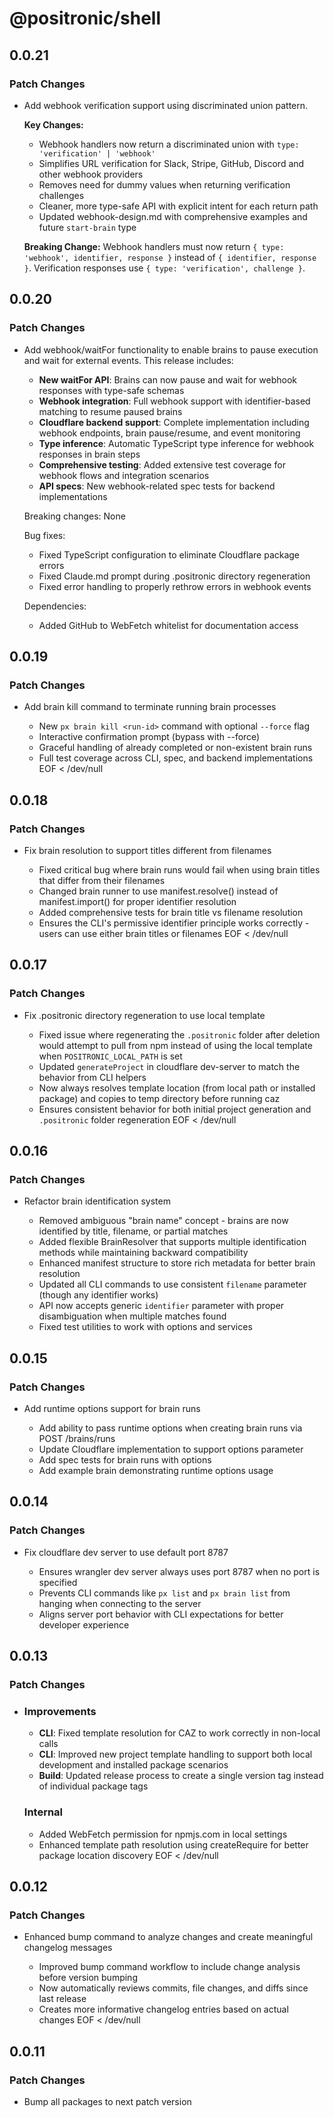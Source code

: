# @positronic/shell

## 0.0.21

### Patch Changes

- Add webhook verification support using discriminated union pattern.

  **Key Changes:**

  - Webhook handlers now return a discriminated union with `type: 'verification' | 'webhook'`
  - Simplifies URL verification for Slack, Stripe, GitHub, Discord and other webhook providers
  - Removes need for dummy values when returning verification challenges
  - Cleaner, more type-safe API with explicit intent for each return path
  - Updated webhook-design.md with comprehensive examples and future `start-brain` type

  **Breaking Change:**
  Webhook handlers must now return `{ type: 'webhook', identifier, response }` instead of `{ identifier, response }`. Verification responses use `{ type: 'verification', challenge }`.

## 0.0.20

### Patch Changes

- Add webhook/waitFor functionality to enable brains to pause execution and wait for external events. This release includes:

  - **New waitFor API**: Brains can now pause and wait for webhook responses with type-safe schemas
  - **Webhook integration**: Full webhook support with identifier-based matching to resume paused brains
  - **Cloudflare backend support**: Complete implementation including webhook endpoints, brain pause/resume, and event monitoring
  - **Type inference**: Automatic TypeScript type inference for webhook responses in brain steps
  - **Comprehensive testing**: Added extensive test coverage for webhook flows and integration scenarios
  - **API specs**: New webhook-related spec tests for backend implementations

  Breaking changes: None

  Bug fixes:

  - Fixed TypeScript configuration to eliminate Cloudflare package errors
  - Fixed Claude.md prompt during .positronic directory regeneration
  - Fixed error handling to properly rethrow errors in webhook events

  Dependencies:

  - Added GitHub to WebFetch whitelist for documentation access

## 0.0.19

### Patch Changes

- Add brain kill command to terminate running brain processes

  - New `px brain kill <run-id>` command with optional `--force` flag
  - Interactive confirmation prompt (bypass with --force)
  - Graceful handling of already completed or non-existent brain runs
  - Full test coverage across CLI, spec, and backend implementations
    EOF < /dev/null

## 0.0.18

### Patch Changes

- Fix brain resolution to support titles different from filenames

  - Fixed critical bug where brain runs would fail when using brain titles that differ from their filenames
  - Changed brain runner to use manifest.resolve() instead of manifest.import() for proper identifier resolution
  - Added comprehensive tests for brain title vs filename resolution
  - Ensures the CLI's permissive identifier principle works correctly - users can use either brain titles or filenames
    EOF < /dev/null

## 0.0.17

### Patch Changes

- Fix .positronic directory regeneration to use local template

  - Fixed issue where regenerating the `.positronic` folder after deletion would attempt to pull from npm instead of using the local template when `POSITRONIC_LOCAL_PATH` is set
  - Updated `generateProject` in cloudflare dev-server to match the behavior from CLI helpers
  - Now always resolves template location (from local path or installed package) and copies to temp directory before running caz
  - Ensures consistent behavior for both initial project generation and `.positronic` folder regeneration
    EOF < /dev/null

## 0.0.16

### Patch Changes

- Refactor brain identification system

  - Removed ambiguous "brain name" concept - brains are now identified by title, filename, or partial matches
  - Added flexible BrainResolver that supports multiple identification methods while maintaining backward compatibility
  - Enhanced manifest structure to store rich metadata for better brain resolution
  - Updated all CLI commands to use consistent `filename` parameter (though any identifier works)
  - API now accepts generic `identifier` parameter with proper disambiguation when multiple matches found
  - Fixed test utilities to work with options and services

## 0.0.15

### Patch Changes

- Add runtime options support for brain runs

  - Add ability to pass runtime options when creating brain runs via POST /brains/runs
  - Update Cloudflare implementation to support options parameter
  - Add spec tests for brain runs with options
  - Add example brain demonstrating runtime options usage

## 0.0.14

### Patch Changes

- Fix cloudflare dev server to use default port 8787

  - Ensures wrangler dev server always uses port 8787 when no port is specified
  - Prevents CLI commands like `px list` and `px brain list` from hanging when connecting to the server
  - Aligns server port behavior with CLI expectations for better developer experience

## 0.0.13

### Patch Changes

- ### Improvements

  - **CLI**: Fixed template resolution for CAZ to work correctly in non-local calls
  - **CLI**: Improved new project template handling to support both local development and installed package scenarios
  - **Build**: Updated release process to create a single version tag instead of individual package tags

  ### Internal

  - Added WebFetch permission for npmjs.com in local settings
  - Enhanced template path resolution using createRequire for better package location discovery
    EOF < /dev/null

## 0.0.12

### Patch Changes

- Enhanced bump command to analyze changes and create meaningful changelog messages

  - Improved bump command workflow to include change analysis before version bumping
  - Now automatically reviews commits, file changes, and diffs since last release
  - Creates more informative changelog entries based on actual changes
    EOF < /dev/null

## 0.0.11

### Patch Changes

- Bump all packages to next patch version
